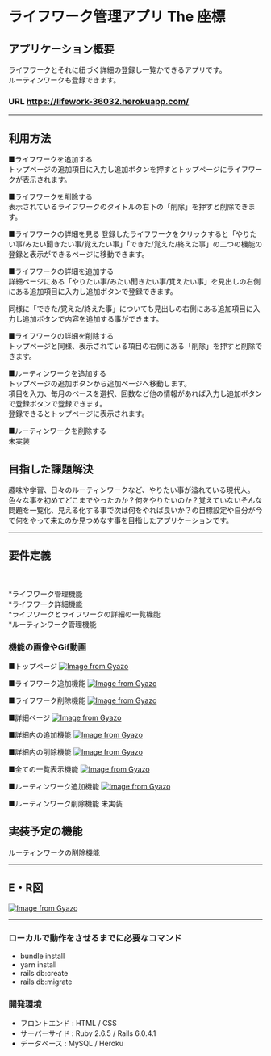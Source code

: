 # ライフワーク管理アプリ The 座標

## アプリケーション概要 

ライフワークとそれに紐づく詳細の登録し一覧かできるアプリです。  
ルーティンワークも登録できます。

### URL https://lifework-36032.herokuapp.com/

---------------------------------------------------------
## 利用方法

■ライフワークを追加する  
トップページの追加項目に入力し追加ボタンを押すとトップページにライフワークが表示されます。

■ライフワークを削除する  
表示されているライフワークのタイトルの右下の「削除」を押すと削除できます。

■ライフワークの詳細を見る
登録したライフワークをクリックすると「やりたい事/みたい聞きたい事/覚えたい事」「できた/覚えた/終えた事」の二つの機能の登録と表示ができるページに移動できます。

■ライフワークの詳細を追加する  
詳細ページにある「やりたい事/みたい聞きたい事/覚えたい事」を見出しの右側にある追加項目に入力し追加ボタンで登録できます。
  
同様に「できた/覚えた/終えた事」についても見出しの右側にある追加項目に入力し追加ボタンで内容を追加する事ができます。

■ライフワークの詳細を削除する  
トップページと同様、表示されている項目の右側にある「削除」を押すと削除できます。

■ルーティンワークを追加する  
トップページの追加ボタンから追加ページへ移動します。  
項目を入力、毎月のペースを選択、回数など他の情報があれば入力し追加ボタンで登録ボタンで登録できます。  
登録できるとトップページに表示されます。

■ルーティンワークを削除する  
未実装

## 目指した課題解決　
趣味や学習、日々のルーティンワークなど、やりたい事が溢れている現代人。色々な事を初めてどこまでやったのか？何をやりたいのか？覚えていないそんな問題を一覧化、見える化する事で次は何をやれば良いか？の目標設定や自分が今で何をやって来たのか見つめなす事を目指したアプリケーションです。

---------------------------------------------------------
## 要件定義
　　  

*ライフワーク管理機能  
*ライフワーク詳細機能  
*ライフワークとライフワークの詳細の一覧機能  
*ルーティンワーク管理機能  

### 機能の画像やGif動画
■トップページ
[![Image from Gyazo](https://i.gyazo.com/cd45d9977bda491a65883050f9af154b.png)](https://gyazo.com/cd45d9977bda491a65883050f9af154b)


■ライフワーク追加機能
[![Image from Gyazo](https://i.gyazo.com/119d8ebefadc6abb72d71181d642820b.gif)](https://gyazo.com/119d8ebefadc6abb72d71181d642820b)

■ライフワーク削除機能
[![Image from Gyazo](https://i.gyazo.com/3c3802e5bea7396dab0686b243c0c421.gif)](https://gyazo.com/3c3802e5bea7396dab0686b243c0c421)

■詳細ページ
[![Image from Gyazo](https://i.gyazo.com/2d3ca9ebe28b223ee8fe63a6cedf193b.gif)](https://gyazo.com/2d3ca9ebe28b223ee8fe63a6cedf193b)

■詳細内の追加機能
[![Image from Gyazo](https://i.gyazo.com/cc571117255a6c74f8a4cbd8bb175d57.gif)](https://gyazo.com/cc571117255a6c74f8a4cbd8bb175d57)

■詳細内の削除機能
[![Image from Gyazo](https://i.gyazo.com/8eadddf602276eef54bbe3b7afda5488.gif)](https://gyazo.com/8eadddf602276eef54bbe3b7afda5488)

■全ての一覧表示機能
[![Image from Gyazo](https://i.gyazo.com/2ce506541368e864cbc0ff02e245cc66.gif)](https://gyazo.com/2ce506541368e864cbc0ff02e245cc66)

■ルーティンワーク追加機能 
[![Image from Gyazo](https://i.gyazo.com/06625f9f6bdd21679122f7c7dddc676b.gif)](https://gyazo.com/06625f9f6bdd21679122f7c7dddc676b) 

■ルーティンワーク削除機能
未実装

## 実装予定の機能	

ルーティンワークの削除機能

---------------------------------------------------------

## E・R図
[![Image from Gyazo](https://i.gyazo.com/93724fd4d4caf7ac6b325b2415468d50.png)](https://gyazo.com/93724fd4d4caf7ac6b325b2415468d50)


---------------------------------------------------------

### ローカルで動作をさせるまでに必要なコマンド
* bundle install
* yarn install
* rails db:create
* rails db:migrate


### 開発環境
* フロントエンド : HTML / CSS 
* サーバーサイド : Ruby 2.6.5 / Rails 6.0.4.1
* データベース : MySQL / Heroku   